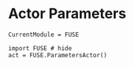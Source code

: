 # Actor Parameters

```@meta
CurrentModule = FUSE
```

```@example
import FUSE # hide
act = FUSE.ParametersActor()
```

